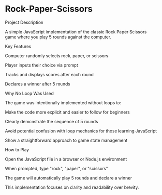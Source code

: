 # Rock-Paper-Scissors

Project Description

A simple JavaScript implementation of the classic Rock Paper Scissors game where you play 5 rounds against the computer.

Key Features

Computer randomly selects rock, paper, or scissors

Player inputs their choice via prompt

Tracks and displays scores after each round

Declares a winner after 5 rounds

Why No Loop Was Used

The game was intentionally implemented without loops to:

Make the code more explicit and easier to follow for beginners

Clearly demonstrate the sequence of 5 rounds

Avoid potential confusion with loop mechanics for those learning JavaScript

Show a straightforward approach to game state management

How to Play

Open the JavaScript file in a browser or Node.js environment

When prompted, type "rock", "paper", or "scissors"

The game will automatically play 5 rounds and declare a winner

This implementation focuses on clarity and readability over brevity.